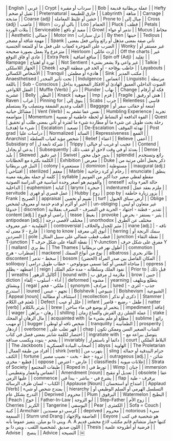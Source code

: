 
| English | عربي |
| Crypt | سرداب أو مقبرة |
| Bob | عملة بريطانية قديمة |
| Hefty | ثقيل او ضخم |
| Preternatural | خارق للطبيعة |
| Labyrinth | متاهة |
| Carnage | مذبحة |
| Coarse {adj} | خشن أو غليظ المعاملة |
| Prone to | ميال إلى |
| Cross {adj} | غاضب |
| Worn | بالي أو رث |
| Loo | الحمام |
| Pluck | قطف |
| Petals | بتلات الوردة |
| Serviceable | مفيد أو نافع |
| Growl | تذمر أو عواء |
| Mucus | مخاط |
| Aesthetic | جمالي |
| Motor inn | نزل سيارات |
| By then | حينها |
| Tedious | مهمة شاقة أو مضجر |
| Spank | تأتي صفة بمعنى مذهل أو رائع
وتأتي فعل بمعنى الضرب على
المؤخرة كعقاب على فعل ما أو
للمتعة الجنسية |
| Wonky | غير مستقر أو متزعزع ولا يعمل بصورة صحيحة |
| Heirloom | إرث عائلي |
| Off the charts | غير عادي أو فاق التوقع |
| Extra Perk | منافع اضافية |
| Spin off {Adj} | تقلید |
| Rampage | ثورة أو اهتياج |
| Not Sentient | غير واعي ولا يشعر بشيء |
| Talkie | الجهاز اللاسلكي |
| Cheek | خاطب بوقاحة - أو الخد في منطقة الوجه |
| Layabouts | الأشخاص الكسالي |
| Tranquil | هاديء أو مطمئن |
| Sink | مكتب المدير |
| Anaesthetised | تحت تأثير المخدر |
| Indulgence | انغماس |
| Linguistic | مرتبطة باللغة |
| Sub - Conscious | الصوت الداخلي العميق الهادئ أو الافكار المحفورة بداخل العقل اللاواعي |
| Muffle {Verb} | دثر |
| Plunder | نهاب |
| Change | فكة أو أرقام عشرية |
| Belly | البطن |
| Knack | موهبة |
| Imp | قزم |
| Fragile | هش أو رقيق |
| Raven | غراب |
| Pinning for | يتوق إلي |
| Scabs | جرب |
| Relentless | قاسي القلب وعديم الشفقة ومتصلب ولا يستسلم |
| Baggage | أمتعة أو حقائب سفر أو مشاكل حياتية |
| Vent {Verb} | نفس عما تشعر به |
| Humbling Experience | تجربة متواضعة |
| Momentum | القوة الدافعة أو النشاط أو لحظة عاطفية أو نفسية |
| Quest | رحلة بحث طويل عن شيء ما أو مطاردة شيء ما لفترة أو تأتي بمعنى طلب أو تحقيق شيء ما (هدف) |
| Escalation | تصعيد |
| De-Escalation | تهدئة الموقف |
| Post grad | دراسات عليا |
| Normalized | السائد |
| Repressiveness | القمع |
| Anarchist | شخص مؤيد لغياب السلطة |
| Relief | اعفاء |
| Relieve | أعفى |
| Subsidiary of | شركة تابعة ل |
| Trippy | عجيب أو غريب أو خيالي |
| Contend | يدعي أو يجادل |
| Subsequently | بعدئذ أو في وقت لاحق أو عقب ذلك |
| Dense | بلید |
| Skewed | غیر دقیق |
| Swivel | يدور حول محور |
| splendid | رائع وتستخدم الكلمة بكثرة مع الخطابات |
| Exhibition | معرض |
| Duke | ذكر يحمل أعلي مرتبة من النبل في بريطانيا |
| colony | مستعمرة |
| dominion | مستوطنة |
| inaugural (adj.) | افتتاحي |
| sterilized | معقم |
| Marble | رخام أو كرة زجاجية |
| enunciate | ينطق كلمة أو جملة بطريقة معينة |
| syllable | مقطع لفظي صغير جدا أكبر من الفونيم والفونيم هو أصغر وحدة أساسية في الدراسة الصوتية |
| oneself | حالة المرء وذاته الداخلية |
| euphemism | كناية |
| larynx | حنجرة |
| indentured | ملزم بعقد عمل |
| servitude | عمل قسري أو قهري |
| Hubby | زوج |
| pop by | يزور زيارة خاطفة |
| Frank | الصريح |
| appraisal | تقييم أو تخمين |
| turf | أرض سباق الخيول |
| Oblige | أجبر أو ألزم أو قدم خدمة أو معروف لشخص |
| un-obliging | غیر متعاون أو ليس خدومًا |
| discretion | تقدير - فطنة - اجتهاد - الحرية في التصرف - التصرف بعقلانية |
| content [adj.] | راضي أو قنوع |
| tease | يغيظ |
| provoke | يثير - يستفز - يحرض |
| antipodean [adj.] | مختلف لأقصى درجة |
| unorthodox | مختلف عن الطرق التقليدية - غير معروف |
| controversial | مثير للجدل والخلاف |
| inane [adj.] | تافه - فارغ - لا معنى له |
| i long to know | أتوق إلى معرفة |
| herring | سمك الرنجة أو السردين |
| pole | قطب قطب شمالي على سبيل المثال |
| junction | نقطة التقاء |
| T-junction | T نقطة التقاء على شكل حرف |
| Y-Junction | مفرق على شكل حرف Y |
| mallard | بط بري |
| The Thames | أطول نهر في بريطانيا |
| commotion | إضطراب - هرج |
| mackerel | نوع من أنواع السمك |
| albatross | طائر بحري |
| discontent | سخط - تذمر |
| bosom | المكان الفاصل بين صدر المرأة (الحضن) |
| soliloquy | مناجاة النفس أو كما تسمى مونولوجي - خطاب طويل درامي |
| oppress | اضطهد - يظلم |
| reign | نفوذ الملك وسلطانه - مدة حكم الملك |
| Prior to | قبل ذلك |
| wreaths | أكاليل الزهور |
| bound with | ملازمة ل
مرفق ب |
| brow | جبين |
| diction | أداء - أسلوب - إلقاء |
| deformed | مشوه |
| yearning | يتطلع ويتلهف ويشتاق |
| regal | ملكي - فخم |
| synonym | مرادف |
| lured | جذب - أغرى - استدرج |
| loured | تجهم - عبس |
| Bolshevik | شيوعي |
| Bolshevism | الشيوعية |
| Appeal [noun] | استئناف أو مطالبة |
| recollection | ذكرى أو تذكر |
| Stammer | تلعثم في الكلام |
| Defect | خلل أو عيب |
| infant | طفل - رضيع - قاصر |
| natter [verb] | يثرثر بالكلام |
| brew | يتخمر أو يوضع في ماء ساخن |
| impediment | إعاقة |
| wager | رهان - يراهن |
| shilling | عملة الشلن زي القرش والساغ زمان |
| stake | مال الرهان أو المحك |
| acquainted with | مطلع أو ملم بشيء ما |
| sublime | رائع أو مهيب |
| bugger | شخص تافه أو لوطي |
| tranquility | الطمأنينة |
| prosperity | ازدهار |
| overborne | قهر تغلب على |
| chap | الشاب الصغير السن وممكن تكون اختصار لكلمة شابتر بمعنى فصل في كتاب |
| ingratiate with | يتوصل ببراعة مع - يقحم - يتودد ويكسب صداقة |
| invariably | دائما أو باستمرار |
| court | البلاط الملكي |
| The Jackboots | أصحاب البيادة العسكرية |
| abyss | الهاوية |
| The Proletarian | أفراد من طبقة العمال |
| shirk [verb] | يتهرب من |
| sling | حزام البندقية أو حمالة الكتف |
| fortune | ثروة - حظ - بخت - نصيب مصير |
| outrageous [adj.] | شائن - فظيع - مخزي |
| oppose | عارض - اعترض |
| classifieds | إعلانات مبوبة |
| Strata of Society | طبقات المجتمع |
| Roped in | تورط في |
| Wimp | جبان |
| immersion | انغماس وانغمار وتغطيس |
| Amendment [noun] | تعديل أو تنقيح |
| obsolete | عفا عليها الزمن |
| commence | يشرع في - يباشر - يبدأ في |
| flap | يرفرف - طية الكتاب - لسان ظرف الرسالة |
| Applause [Noun] | امتداح أو استحسان |
| Applaud [Verb] | يمتدح شخص أو شيء |
| hierarchy | التسلسل الهرمي أو السلم الوظيفي أو التدرج بشكل عام |
| Deprived | محروم |
| Plum | البرقوق |
| Watermelon | البطيخ |
| Peach | خوخ |
| Father-In-Law | أبو الزوجة |
| Step-Father | زوج الأم |
| Cherries | الكريز |
| Tangerine | اليوسفي |
| Pear | الكمثرى |
| Sofa = Couch | كنبة |
| Armchair | كرسي ذو مسندين |
| deprived | محروم |
| notorious | سيء السمعة |
| Sturm und Drang | العاصفة والإجهاد |
| Eeyore | هو شخصية في كتب ويني ذا بو ميلن. يتميز عموما بأنه .A. A كتبها حمار متشائم قاتم مكتئب لاذع محشي قديم اللون صديق .لشخصية اللقب ، ويني ذا بو |
| Thesis | فرضية أو أطروحة علمية |
| Advise	 |   ينصح |
| Advice | النصيحة |
￼

